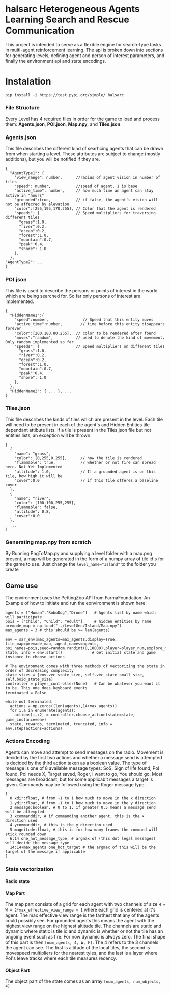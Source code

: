 # halsarc Heterogeneous Agents Learning Search and Rescue Communication 
This project is intended to serve as a flexible engine for search-type tasks in multi-agent reinforcement learning.
The api is broken down into sections for generating levels, defining agent and person of interest parameters, and finally the environment api and state encodings. 

# Instalation 

```pip install -i https://test.pypi.org/simple/ halsarc```

### File Structure

Every Level has 4 required files in order for the game to load and process them: **Agents.json**, **POI.json**, **Map.npy**, and **Tiles.json**.

### Agents.json
This file describes the different kind of searhcing agents that can be drawn from when starting a level. These attributes are subject to change (mostly additions), but you will be notified if they are.
```
{
  "AgentType1": {
    "view_range": number,      //radius of agent vision in number of tiles
    "speed": number,           //speed of agent, 1 is base
    "active_time": number,     // how much time an agent can stay active in "hours" 
    "grounded":true,           // if false, the agent's vision will not be affecred by elevation
    "color":[255,195,170,255], // Color that the agent is rendered
    "speeds": {                // Speed multipliers for traversing different tiles
      "grass":1.0,
      "river":0.2,
      "ocean":0.2,
      "forest":1.0,
      "mountain":0.7,
      "peak":0.4,
      "shore": 1.0
    },
  },
"AgentType2": ...
}
```

### POI.json
This file is used to describe the persons or points of interest in the world which are being searched for. So far only persons of interest are implemented.

```
{
  "HiddenName1":{   
    "speed":number,               // Speed that this entity moves
    "active_time":number,        // time before this entity disappears forever
    "color":[200,180,80,255],  // color to be rendered after found
    "moves":"random",          // used to denote the kind of movement. Only random implemented so far
    "speeds": {                // Speed multipliers on different tiles
      "grass":1.0,
      "river":0.2,
      "ocean":0.2,
      "forest":1.0,
      "mountain":0.7,
      "peak":0.4,
      "shore": 1.0
    },
  },
  "HiddenName2": { ... }, ...
}
```

### Tiles.json
This file describes the kinds of tiles which are present in the level. Each tile will need to be present in each of the agent's and Hidden Entities tile dependant attibute lists. If a tile is present in the Tiles.json file but not entities lists, an exception will be thrown. 

```
[
  {
    "name": "grass",
    "color": [0,255,0,255],      // how the tile is rendered
    "flammable": true,           // whether or not fire can spread here. Not Yet Implemented
    "altitude": 1.0,             // If a grounded agent is on this tile, how high it will be
    "cover":0.0                  // if this tile offeres a baseline cover
  },
  {
    "name": "river",
    "color": [100,100,255,255],
    "flammable": false,
    "altitude": 0.8,
    "cover":0.0
  },
  ...
]
```

### Generating map.npy from scratch
By Running PngToMap.py and supplying a level folder with a map.png present, a map will be generated in the form of a numpy array of tile id's for the game to use. 
Just change the `level_name="Island"` to the folder you create

## Game use

The environment uses the PettingZoo API from FarmaFoundation. An Example of how to initiate and run the eonvironment is shown here:

```
agents = ["Human","RoboDog","Drone"]   # Agents list by name which will participate
pois = ["Child", "Child", "Adult"]     # hidden entities by name
premade_map = np.load("../LevelGen/Island/Map.npy")
max_agents = 3 # this should be >= len(agents)

env = sar_env(max_agents=max_agents,display=True, tile_map=premade_map, agent_names=agents, poi_names=pois,seed=random.randint(0,10000),player=player_num,explore_multiplier=0.1)
state, info = env.start()             # Get initial state and game instance to choose actions

# The environment comes with three methods of vectorizing the state in order of decreasing complexity
state_sizes = [env.vec_state_size, self.vec_state_small_size, self.boid_state_size] 
controller = player_controller(None)   # Can be whatever you want it to be. This one does keyboard events
terminated = False

while not terminated:
  actions = np.zeros((len(agents),14+max_agents))
  for i,a in enumerate(agents):
    actions[i,:2] = controller.choose_action(state=state, game_instance=env)
  state, rewards, terminated, truncated, info = env.step(actions=actions)
```

### Actions Encoding

Agents can move and attempt to send messages on the radio. Movement is decided by the first two actions and whether
a message send is attempted is decided by the third action taken as a boolean value. The type of message is one of 
8 available message types: 
SoS, Sign of life found, PoI found, PoI needs X, Target saved, Roger, I want to go, You should go. Most messages are
broadcast, but for some applicablt messages a target is given. Commands may be followed using the Roger message type.

```
[
  0 xdir:float, # from -1 to 1 how much to move in the x direction
  1 ydir:float, # from -1 to 1 how much to move in the y direction
  2 message:boolean, # 0 to 1, if greater 0.5 means a message send will be attempted 
  3 xcommanddir, # if commanding another agent, this is the x direction used
  4 ycommanddir, # this is the y direction used
  5 magnitude:float, # this is for how many frames the command will stick rounded down
  6:14 one_hot_message_type, # argmax of (this dot legal messages) will decide the message type
  14:14+max_agents one_hot_target # the argmax of this will be the target of the message if applicable
]
```

### State vectorization

#### Radio state

#### Map Part
The map part consists of a grid for each agent with two channels of size `H = W = 2*max_effective_view_range + 1` where each grid is centered at it's agent. The max effective view range is the farthest that any of the agents could possibly see. For grounded agents this means the agent with the highest view range on the highest altitude tile. The channels are static and dynamic where static is tile id and dynamic is whether or not the tile has an ongoing event such as fire. For now dynamic is always zero. The final shape of this part is then `[num_agents, 4, W, H]`. The 4 refers to the 3 channels the agent can see. The first is altitude of the local tiles, the second is movespeed multipliers for the nearest tyles, and the last is a layer where PoI's leave tracks where each tile measures recency.  

#### Object Part
The object part of the state comes as an array `[num_agents, num_objects, 4]` 
